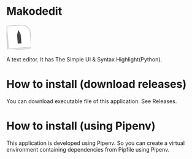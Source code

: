 # Makodedit

![Makodedit](https://raw.githubusercontent.com/Eleven-junichi2/makodedit/master/makodedit/images/makodedit.png)

A text editor.
It has The Simple UI & Syntax Highlight(Python).

# How to install (download releases)
You can download executable file of this application.
See Releases.

# How to install (using Pipenv)
This application is developed using Pipenv.
So you can create a virtual environment containing dependencies from Pipfile using Pipenv.
